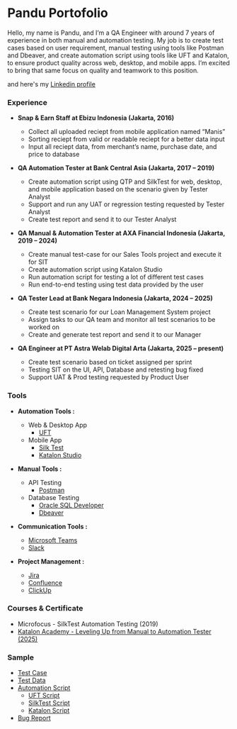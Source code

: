 # Pandu Portofolio

Hello, my name is Pandu, and I’m a QA Engineer with around 7 years of experience in both manual and automation testing. My job is to create test cases based on user requirement, manual testing using tools like Postman and Dbeaver, and create automation script using tools like UFT and Katalon, to ensure product quality across web, desktop, and mobile apps. I’m excited to bring that same focus on quality and teamwork to this position.

and here's my [Linkedin profile](https://www.linkedin.com/in/pandu-prayogo33/)

### Experience 
* **Snap & Earn Staff at Ebizu Indonesia (Jakarta, 2016)**
  - Collect all uploaded reciept from mobile application named “Manis”
  - Sorting reciept from valid or readable reciept for a better data input
  - Input all reciept data, from merchant’s name, purchase date, and price to database

* **QA Automation Tester at Bank Central Asia (Jakarta, 2017 – 2019)**
  - Create automation script using QTP and SilkTest for web, desktop, and mobile application based on the scenario given by Tester Analyst 
  - Support and run any UAT or regression testing requested by Tester Analyst
  - Create test report and send it to our Tester Analyst

* **QA Manual & Automation Tester at AXA Financial Indonesia (Jakarta, 2019 – 2024)**
  - Create manual test-case for our Sales Tools project and execute it for SIT
  - Create automation script using Katalon Studio
  - Run automation script for testing a lot of different test cases
  - Run end-to-end testing using test data provided by the user

* **QA Tester Lead at Bank Negara Indonesia (Jakarta, 2024 – 2025)**
  - Create test scenario for our Loan Management System project
  - Assign tasks to our QA team and monitor all test scenarios to be worked on
  - Create and generate test report and send it to our Manager 

* **QA Engineer at PT Astra Welab Digital Arta (Jakarta, 2025 – present)**
  - Create test scenario based on ticket assigned per sprint
  - Testing SIT on the UI, API, Database and retesting bug fixed
  - Support UAT & Prod testing requested by Product User

### Tools
* **Automation Tools :**
   - Web & Desktop App
       - [UFT](https://www.microfocus.com/documentation/silk-central/200/en/silkcentral-help-en/GUID-531809BA-688F-41D5-BDB2-FCE786A284CE.html)
   - Mobile App
       - [Silk Test](https://www.microfocus.com/documentation/silk-test/210/en/silktestworkbench-help-en/GUID-EE134FC2-4074-4CDA-90A6-FB859CE6158F.html)
       - [Katalon Studio](https://katalon.com/)
 
* **Manual Tools :**
   - API Testing
       - [Postman](https://www.postman.com/)
   - Database Testing
       - [Oracle SQL Developer](https://www.oracle.com/asean/database/sqldeveloper/technologies/download/)
       - [Dbeaver](https://dbeaver.io/)
     
* **Communication Tools :**
   - [Microsoft Teams](https://www.microsoft.com/en-us/microsoft-teams/group-chat-software)
   - [Slack](https://slack.com/)

* **Project Management :**
   - [Jira](https://www.atlassian.com/software/jira)
   - [Confluence](https://www.atlassian.com/software/confluence)
   - [ClickUp](https://clickup.com/)

### Courses & Certificate
* Microfocus - SilkTest Automation Testing (2019)
* [Katalon Academy - Leveling Up from Manual to Automation Tester (2025)](https://drive.google.com/file/d/1867sErAHLX2ThBF9Amo3YsaG-i9d2BNb/view?usp=sharing)

### Sample
* [Test Case](https://docs.google.com/spreadsheets/d/1AIu4ziCANl4wWPFIDj4aYVP4teoVt1_1/edit?usp=sharing&ouid=108618952778889400809&rtpof=true&sd=true)
* [Test Data](https://docs.google.com/spreadsheets/d/1ZE1H2Ah8a7K_gi2NKF8RMKGNAmJzWYTK/edit?usp=sharing&ouid=108618952778889400809&rtpof=true&sd=true)
* [Automation Script](https://drive.google.com/drive/folders/1ZKh-NhS_KtLkK4xX5ooj-p0a8yW1e_-L?usp=sharing)
    - [UFT Script](https://github.com/panduprayogo33/PanduPortofolio/blob/main/Sample/UFT%20Script.txt)
    - [SilkTest Script](https://github.com/panduprayogo33/PanduPortofolio/blob/main/Sample/Silktest%20Script.txt)
    - [Katalon Script](https://github.com/panduprayogo33/PanduPortofolio/blob/main/Sample/Katalon%20Script.txt)
* [Bug Report](https://docs.google.com/spreadsheets/d/143ak09PVG64nvGE_7iTw57vrNSC5eELj6hQV3nOuf8o/edit?usp=sharing)
